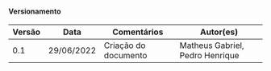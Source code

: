 #### Versionamento

| Versão | Data       | Comentários                   | Autor(es)                                      |
| ------ | ---------- | ----------------------------- | ---------------------------------------------- |
|  0.1   | 29/06/2022 | Criação do documento          | Matheus Gabriel, Pedro Henrique                |


